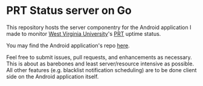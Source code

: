 PRT Status server on Go
=====

This repository hosts the server componentry for the Android application I made to monitor [West Virginia University](https://wvu.edu)'s [PRT](https://transportation.wvu.edu/prt) uptime status.


You may find the Android application's repo [here](https://github.com/AustinDizzy/prtstatus-android).


Feel free to submit issues, pull requests, and enhancements as necessary. This is about as barebones and least server/resource intensive as possible. All other features (e.g. blacklist notification scheduling) are to be done client side on the Android application itself.
